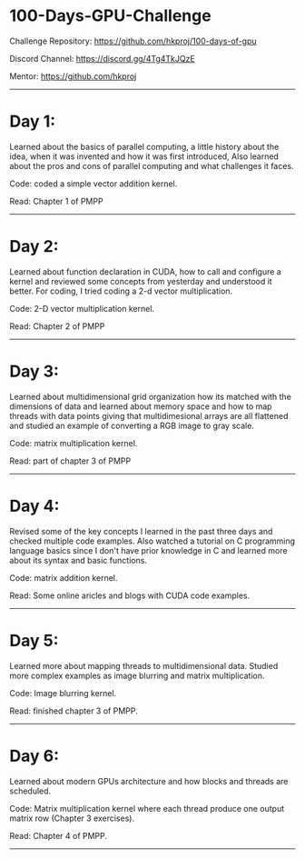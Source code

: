 # 100-Days-GPU-Challenge

Challenge Repository: https://github.com/hkproj/100-days-of-gpu

Discord Channel: https://discord.gg/4Tg4TkJQzE

Mentor: https://github.com/hkproj

---

# Day 1:
Learned about the basics of parallel computing, a little history about the idea, when it was invented and how it was first introduced, Also learned about the pros and cons of parallel computing and what challenges it faces.

Code:
coded a simple vector addition kernel.

Read:
Chapter 1 of PMPP

---

# Day 2:
Learned about function declaration in CUDA, how to call and configure a kernel and reviewed some concepts from yesterday and understood it better. For coding, I tried coding a 2-d vector multiplication.

Code:
2-D vector multiplication kernel.

Read:
Chapter 2 of PMPP

---

# Day 3:
Learned about multidimensional grid organization how its matched with the dimensions of data and learned about memory space and how to map  threads with data points giving that multidimesional arrays are all flattened and studied an example of converting a RGB image to gray scale.

Code:
matrix multiplication kernel.

Read:
part of chapter 3 of PMPP

---

# Day 4:
Revised some of the key concepts I learned in the past three days and checked multiple code examples. Also watched a tutorial on C programming language basics since I don't have prior knowledge in C and learned more about its syntax and basic functions.

Code:
matrix addition kernel.

Read:
Some online aricles and blogs with CUDA code examples.

---

# Day 5:
Learned more about mapping threads to multidimensional data.
Studied more complex examples as image blurring and matrix multiplication.

Code:
Image blurring kernel.

Read:
finished chapter 3 of PMPP.

---

# Day 6:
Learned about modern GPUs architecture and how blocks and threads are scheduled.

Code:
Matrix multiplication kernel where each thread produce one output matrix row (Chapter 3 exercises).

Read:
Chapter 4 of PMPP.

---